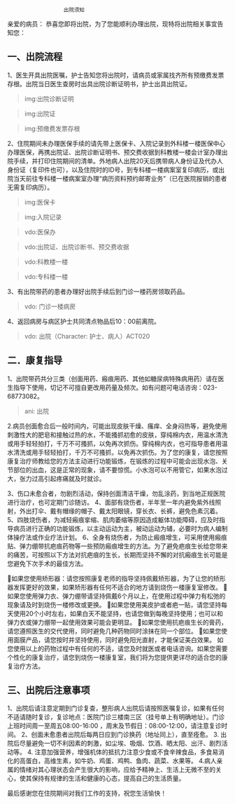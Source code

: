                       出院须知

亲爱的病员：
恭喜您即将出院，为了您能顺利办理出院，现特将出院相关事宜告知您：


## 一、出院流程

1、医生开具出院医嘱，护士告知您将出院时，请病员或家属找齐所有预缴费发票存根。出院当日医生查房时出具出院诊断证明书，护士出具出院证。
>img:出院诊断证明

>img:出院证

>img:预缴费发票存根

2、住院期间未办理医保手续的请先带上医保卡、入院记录到外科楼一楼医保中心办理医保，再携出院证、出院诊断证明书、预交费收据到科教楼一楼会计室办理出院手续，并打印住院期间的清单。外地病人出院20天后携带病人身份证及代办人身份证（复印件也可），以及住院时的ID号，到专科楼一楼病案室复印病历，或出院当天前往专科楼一楼病案室办理“病历资料预约邮寄业务”（已在医院报销的患者无需复印病历）。
>img:医保卡

>img:入院记录

>vdo:医保办

>vdo:出院证、出院诊断书、预交费收据

>vdo:科教楼一楼

>vdo:专科楼一楼

3、有出院带药的患者办理好出院手续后到门诊一楼药房领取药品。
>vdo: 门诊一楼病房

4、返回病房与病区护士共同清点物品后10：00前离院。
>vdo: 出院（Character: 护士、病人）ACT020

## 二．康复指导
1、出院带药共分三类（创面用药、瘢痕用药、其他如糖尿病特殊病用药）请在医生指导下使用，切记不可擅自更改用药量及频次。如有问题可电话咨询：023-68773082。
>ani: 出院

2.病员创面愈合后一般时间内，可能出现皮肤干燥、瘙痒、全身闷热等，避免使用刺激性大的肥皂和接触过热的水，不能搔抓初愈的皮肤，穿纯棉内衣，用温水清洗或用手轻轻拍打，千万不可搔抓，以免再次抓伤。穿纯棉内衣，也可指导患者用温水清洗或用手轻轻拍打，千万不可搔抓，以免再次抓伤。为了您的康复，请您按照康复治疗师教给您的方法主动进行功能锻炼，在锻炼的过程中可能会出现水泡、关节部位的出血，这是正常的现象，请不要惊慌。小水泡可以不用管它，如果水泡过大，张力过高引起疼痛就及时就诊。
>

3、伤口未愈合者，勿剧烈活动，保持创面清洁干燥，勿乱涂药，到当地正规医院进行治疗，也可定期门诊随访。
4、面部有烧伤者，半年至一年内避免紫外线照射，外出打伞、戴有帽缘的帽子、戴太阳眼镜，穿长衣、长裤，避免色素沉着。
5、四肢烧伤者，为减轻瘢痕挛缩、肌肉萎缩等原因造成躯体功能障碍，应及时指导病员进行正确的功能锻炼，以主动运动为主，被动运动为辅，必要时为病人编制体操疗法或作业疗法计划。
6、全身有烧伤者，为防止瘢痕增生，可采用使用瘢痕贴、弹力绷带抗疤痕药物等一些预防瘢痕增生的方法。为了避免疤痕生长给您带来的痛苦，可按照以下方法对抗疤痕的生长，长期而坚持不懈的对抗瘢痕生长可能是您避免下次手术的最佳方法。

如果您使用矫形器：请您按照康复老师的指导坚持佩戴矫形器，为了让您的矫形器发挥更好的效果，如果矫形器有任何不适合的地方请到烧伤一楼康复室修改。
如果您使用弹力衣、弹力绷带请坚持佩戴6个月以上，在使用过程中弹力有松弛的现象请及时到烧伤一楼修改或更换。
如果您使用美皮护或者疤一贴，请您坚持每天使用20个小时左右，如果白天不能坚持，也请您做到每晚坚持使用；也可以和弹力衣或弹力绷带一起使用效果可能会更明显。
如果您使用抗疤痕生长的膏药，请您遵照医生的交代使用，同时避免几种药物同时涂抹在同一个部位。
如果您使用面膜产品，请您按时并坚持使用，同时避免阳光直射，才能保证美白效果。
如您使用以上的药物过程中有任何的不适，请您及时就医或者电话咨询。如果您需要个性化的康复治疗，请您到烧伤一楼康复室，我们将为您提供更详尽的适合您的康复治疗方法。

## 三、出院后注意事项
1、出院后请注意定期到门诊复查，整形病人出院后请按照医嘱复诊，如果有任何不适请随时复诊，复诊地点：医院门诊三楼南三区（挂号单上有明确地址）。门诊上班时间周一至周五08:00-16:00 ，周末及节假日：08:00-12:00，请注意复诊时间。
2、创面未愈患者出院后每两日应到门诊换药（地址同上），直至痊愈。
3. 出院后尽量避免一切不利因素的刺激，如尘埃、吸烟、饮酒、晒太阳、出汗、剧烈活动等。
4. 注意加强营养，增强机体的抵抗力注意少食或不食辛辣食品，多食易消化的高蛋白，高维生素，如牛奶、鸡蛋、鸡鸭、鱼肉、蔬菜、水果等。
4.病人亲属的情绪对其心理状态会产生很大的影响，应给予精神上、生活上无微不至的关心，使其保持有规律的生活和健康的心态，提高自己的生活质量。

最后感谢您在住院期间对我们工作的支持，祝您生活愉快！